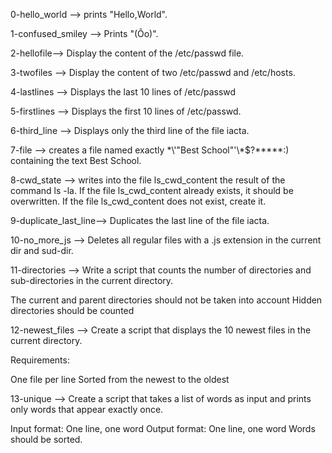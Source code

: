 0-hello_world --> prints "Hello,World".

1-confused_smiley --> Prints "(Ôo)".

2-hellofile--> Display the content of the /etc/passwd file.

3-twofiles --> Display the content of two /etc/passwd and /etc/hosts.

4-lastlines --> Displays the last 10 lines of /etc/passwd

5-firstlines --> Displays the first 10 lines of /etc/passwd.

6-third_line --> Displays only the third line of the file iacta.

7-file --> creates a file named exactly \*\\'"Best School"\'\\*$\?\*\*\*\*\*:) containing the text Best School.

8-cwd_state --> writes into the file ls_cwd_content the result of the command ls -la. If the file ls_cwd_content already exists, it should be overwritten. If the file ls_cwd_content does not exist, create it.

9-duplicate_last_line--> Duplicates the last line of the file iacta.

10-no_more_js --> Deletes all regular files with a .js extension in the current dir and sud-dir.

11-directories --> Write a script that counts the number of directories and sub-directories in the current directory.

The current and parent directories should not be taken into account
Hidden directories should be counted


12-newest_files --> Create a script that displays the 10 newest files in the current directory.

Requirements:

One file per line
Sorted from the newest to the oldest

13-unique --> Create a script that takes a list of words as input and prints only words that appear exactly once.

Input format: One line, one word
Output format: One line, one word
Words should be sorted.


